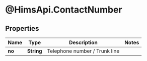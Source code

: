 # @HimsApi.ContactNumber

## Properties

Name | Type | Description | Notes
------------ | ------------- | ------------- | -------------
**no** | **String** | Telephone number / Trunk line | 


